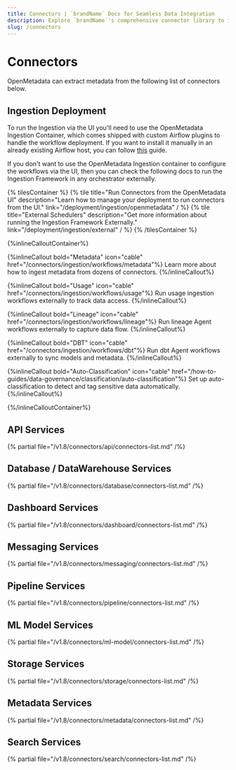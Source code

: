 ```yaml
---
title: Connectors | `brandName` Docs for Seamless Data Integration
description: Explore `brandName`'s comprehensive connector library to integrate with databases, dashboards, pipelines, and ML platforms. Easy setup guides included.
slug: /connectors
---
```


# Connectors

OpenMetadata can extract metadata from the following list of connectors below.

## Ingestion Deployment

To run the Ingestion via the UI you'll need to use the OpenMetadata Ingestion Container, which comes shipped with
custom Airflow plugins to handle the workflow deployment. If you want to install it manually in an already existing
Airflow host, you can follow [this](/deployment/ingestion/openmetadata) guide.

If you don't want to use the OpenMetadata Ingestion container to configure the workflows via the UI, then you can check
the following docs to run the Ingestion Framework in any orchestrator externally.

{% tilesContainer %}
{% tile
    title="Run Connectors from the OpenMetadata UI"
    description="Learn how to manage your deployment to run connectors from the UI."
    link="/deployment/ingestion/openmetadata"
  / %}
{% tile
    title="External Schedulers"
    description="Get more information about running the Ingestion Framework Externally."
    link="/deployment/ingestion/external"
  / %}
{% /tilesContainer %}

{%inlineCalloutContainer%}

{%inlineCallout
  bold="Metadata"
  icon="cable"
  href="/connectors/ingestion/workflows/metadata"%}
Learn more about how to ingest metadata from dozens of connectors.
{%/inlineCallout%}

{%inlineCallout
  bold="Usage"
  icon="cable"
  href="/connectors/ingestion/workflows/usage"%}
Run usage ingestion workflows externally to track data access.
{%/inlineCallout%}

{%inlineCallout
  bold="Lineage"
  icon="cable"
  href="/connectors/ingestion/workflows/lineage"%}
Run lineage Agent workflows externally to capture data flow.
{%/inlineCallout%}

{%inlineCallout
  bold="DBT"
  icon="cable"
  href="/connectors/ingestion/workflows/dbt"%}
Run dbt Agent workflows externally to sync models and metadata.
{%/inlineCallout%}

{%inlineCallout
  bold="Auto-Classification"
  icon="cable"
  href="/how-to-guides/data-governance/classification/auto-classification"%}
Set up auto-classification to detect and tag sensitive data automatically.
{%/inlineCallout%}

{%/inlineCalloutContainer%}

## API Services

{% partial file="/v1.8/connectors/api/connectors-list.md" /%}

## Database / DataWarehouse Services

{% partial file="/v1.8/connectors/database/connectors-list.md" /%}

## Dashboard Services

{% partial file="/v1.8/connectors/dashboard/connectors-list.md" /%}

## Messaging Services

{% partial file="/v1.8/connectors/messaging/connectors-list.md" /%}

## Pipeline Services

{% partial file="/v1.8/connectors/pipeline/connectors-list.md" /%}

## ML Model Services

{% partial file="/v1.8/connectors/ml-model/connectors-list.md" /%}

## Storage Services

{% partial file="/v1.8/connectors/storage/connectors-list.md" /%}

## Metadata Services

{% partial file="/v1.8/connectors/metadata/connectors-list.md" /%}

## Search Services

{% partial file="/v1.8/connectors/search/connectors-list.md" /%}
